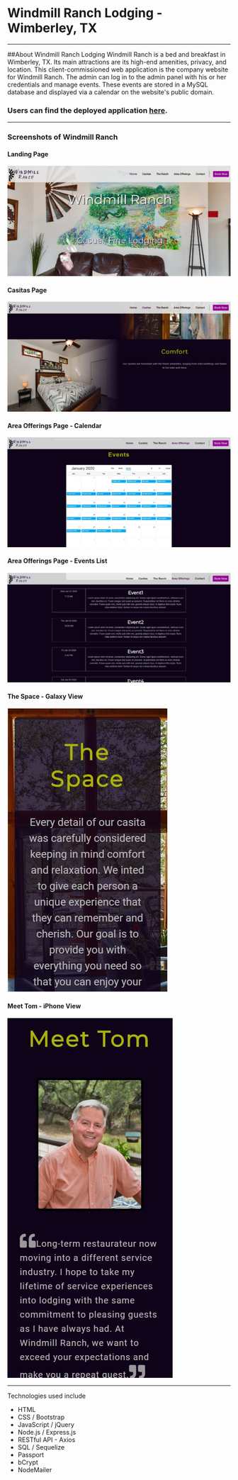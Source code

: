# Windmill Ranch Lodging - Wimberley, TX
- - -
##About Windmill Ranch Lodging
Windmill Ranch is a bed and breakfast in Wimberley, TX. Its main attractions are its high-end amenities, privacy, and location. This client-commissioned web application is the company website for Windmill Ranch. The admin can log in to the admin panel with his or her credentials and manage events. These events are stored in a MySQL database and displayed via a calendar on the website's public domain.

### Users can find the deployed application [here](https://windmillranch.co).

- - -
### Screenshots of Windmill Ranch
#### Landing Page
![Landing Page](/public/assets/screenshots/Capture_1.JPG)
#### Casitas Page
![Landing Page](/public/assets/screenshots/Capture_2.JPG)
#### Area Offerings Page - Calendar
![Landing Page](/public/assets/screenshots/Capture_3.JPG)
#### Area Offerings Page - Events List
![Landing Page](/public/assets/screenshots/Capture_4.JPG)
#### The Space - Galaxy View
![Landing Page](/public/assets/screenshots/Capture_5.JPG)
#### Meet Tom - iPhone View
![Landing Page](/public/assets/screenshots/Capture_6.JPG)

- - -
Technologies used include
* HTML
* CSS / Bootstrap
* JavaScript / jQuery
* Node.js / Express.js
* RESTful API - Axios
* SQL / Sequelize
* Passport
* bCrypt
* NodeMailer
